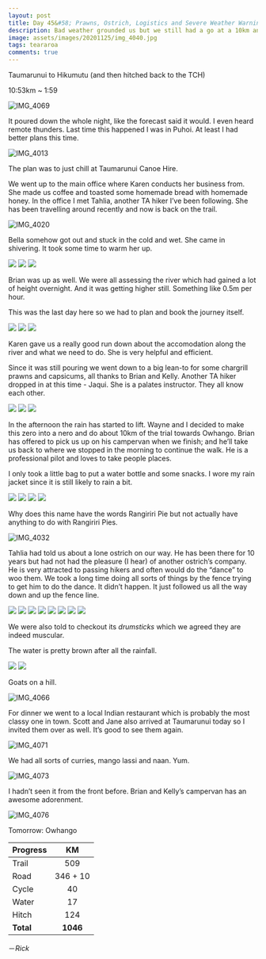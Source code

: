 ```yaml
---
layout: post
title: Day 45&#58; Prawns, Ostrich, Logistics and Severe Weather Warning part 2
description: Bad weather grounded us but we still had a go at a 10km and whole bunch of goofing around
image: assets/images/20201125/img_4040.jpg
tags: teararoa
comments: true
---
```


Taumarunui to Hikumutu (and then hitched back to the TCH)

10:53km ~ 1:59

![IMG_4069](/assets/images/20201125/img_4069.jpg)

It poured down the whole night, like the forecast said it would. I even heard remote thunders. Last time this happened I was in Puhoi. At least I had better plans this time. 

![IMG_4013](/assets/images/20201125/img_4013.jpg)

The plan was to just chill at Taumarunui Canoe Hire.

We went up to the main office where Karen conducts her business from. She made us coffee and toasted some homemade bread with homemade honey. In the office I met Tahlia, another TA hiker I’ve been following. She has been travelling around recently and now is back on the trail. 

![IMG_4020](/assets/images/20201125/img_4020.jpg)

Bella somehow got out and stuck in the cold and wet. She came in shivering. It took some time to warm her up.

<div class="gallery" data-columns="3">
  <img src="/assets/images/20201125/img_4014.jpg">
  <img src="/assets/images/20201125/img_4016.jpg">
  <img src="/assets/images/20201125/img_4019.jpg">
</div>

Brian was up as well. We were all assessing the river which had gained a lot of height overnight. And it was getting higher still. Something like 0.5m per hour. 

This was the last day here so we had to plan and book the journey itself. 

<div class="gallery" data-columns="2">
  <img src="/assets/images/20201125/img_4021.jpg">
  <img src="/assets/images/20201125/img_4022.jpg">
  <img src="/assets/images/20201125/img_4023.jpg">
</div>

Karen gave us a really good run down about the accomodation along the river and what we need to do. She is very helpful and efficient. 

Since it was still pouring we went down to a big lean-to for some chargrill prawns and capsicums, all thanks to Brian and Kelly. Another TA hiker dropped in at this time - Jaqui. She is a palates instructor.  They all know each other. 

<div class="gallery" data-columns="2">
  <img src="/assets/images/20201125/img_4024.jpg">
  <img src="/assets/images/20201125/img_4028.jpg">
  <img src="/assets/images/20201125/img_4029.jpg">
</div>

In the afternoon the rain has started to lift. Wayne and I decided to make this zero into a nero and do about 10km of the trial towards Owhango. Brian has offered to pick us up on his campervan when we finish; and he’ll take us back to where we stopped in the morning to continue the walk. He is a professional pilot and loves to take people places. 

I only took a little bag to put a water bottle and some snacks. I wore my rain jacket since it is still likely to rain a bit. 

<div class="gallery" data-columns="2">
  <img src="/assets/images/20201125/img_4030.jpg">
  <img src="/assets/images/20201125/img_4031.jpg">
  <img src="/assets/images/20201125/img_4033.jpg">
  <img src="/assets/images/20201125/img_4034.jpg">
</div>

Why does this name have the words Rangiriri Pie but not actually have anything to do with Rangiriri Pies.

![IMG_4032](/assets/images/20201125/img_4032.jpg)

Tahlia had told us about a lone ostrich on our way. He has been there for 10 years but had not had the pleasure (I hear) of another ostrich’s company. He is very attracted to passing hikers and often would do the “dance” to woo them. We took a long time doing all sorts of things by the fence trying to get him to do the dance. It didn’t happen. It just followed us all the way down and up the fence line. 

<div class="gallery" data-columns="2">
  <img src="/assets/images/20201125/img_4039.jpg">
  <img src="/assets/images/20201125/img_4040.jpg">
  <img src="/assets/images/20201125/img_4042.jpg">
  <img src="/assets/images/20201125/img_4050.jpg">
  <img src="/assets/images/20201125/img_4053.jpg">
  <img src="/assets/images/20201125/img_4057.jpg">
  <img src="/assets/images/20201125/img_4058.jpg">
  <img src="/assets/images/20201125/img_4061.jpg">
</div>

We were also told to checkout its _drumsticks_ which we agreed they are indeed muscular. 

The water is pretty brown after all the rainfall. 

<div class="gallery" data-columns="2">
  <img src="/assets/images/20201125/img_4062.jpg">
  <img src="/assets/images/20201125/img_4063.jpg">
</div>

Goats on a hill. 

![IMG_4066](/assets/images/20201125/img_4066.jpg)

For dinner we went to a local Indian restaurant which is probably the most classy one in town. Scott and Jane also arrived at Taumarunui today so I invited them over as well. It’s good to see them again. 

![IMG_4071](/assets/images/20201125/img_4071.jpg)

We had all sorts of curries, mango lassi and naan. Yum. 

![IMG_4073](/assets/images/20201125/img_4073.jpg)

I hadn’t seen it from the front before. Brian and Kelly’s campervan has an awesome adorenment. 

![IMG_4076](/assets/images/20201125/img_4076.jpg)

Tomorrow: Owhango

| Progress | KM |
| ---- |:----:|
| Trail | 509 |
| Road | 346 + 10 |
| Cycle | 40 |
| Water | 17 |
| Hitch | 124 |
| **Total** | **1046** |


－_Rick_